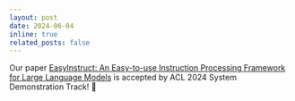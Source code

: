```yaml
---
layout: post
date: 2024-06-04
inline: true
related_posts: false
---
```


Our paper [EasyInstruct: An Easy-to-use Instruction Processing Framework for Large Language Models](https://arxiv.org/abs/2402.03049) is accepted by ACL 2024 System Demonstration Track! 🎉
